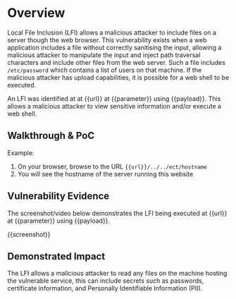 # Overview
<!--
**Please replace text in each section below**

Local File Inclusion Report

Resources:

- <https://owasp.org/www-community/vulnerabilities/PHP_File_Inclusion>
- <https://owasp.org/www-project-web-security-testing-guide/latest/4-Web_Application_Security_Testing/07-Input_Validation_Testing/11.1-Testing_for_Local_File_Inclusion>
-->

Local File Inclusion (LFI) allows a malicious attacker to include files on a server though the web browser. This vulnerability exists when a web application includes a file without correctly sanitising the input, allowing a malicious attacker to manipulate the input and inject path traversal characters and include other files from the web server. Such a file includes `/etc/password` which contains a list of users on that machine. If the malicious attacker has upload capabilities, it is possible for a web shell to be executed.

An LFI was identified at at {{url}} at {{parameter}} using {{payload}}. This allows a malicious attacker to view sensitive information and/or execute a web shell.

## Walkthrough & PoC
<!--
Provide a step-by-step walkthrough on how to access the vulnerable injection point, and how to exploit the vulnerability.
Adding a dot-pointed walkthrough with relevant screenshots will speed triage time and result in faster rewards!

-->
Example:

1. On your browser, browse to the URL `{{url}}/../../ect/hostname`
2. You will see the hostname of the server running this website

## Vulnerability Evidence
<!--
Your submission MUST include evidence of the vulnerability and not be theoretical in nature.

For a Local File Inclusion vulnerability, you may take output from files that do not contain sensitive information, some examples would be /etc/hostname, /etc/password, or /etc/issues.
**DO NOT ACCESS PII**
-->

The screenshot/video below demonstrates the LFI being executed at {{url}} at {{parameter}} using {{payload}}.

{{screenshot}}


## Demonstrated Impact
<!--
Local File Inclusion vulnerabilities allow an attacker to read any files on the machine hosting the vulnerable service, this can include secrets such as passwords, certificate information, and Personally Identifiable Information (PII).

**DO NOT ACCESS PII**
-->
The LFI allows a malicious attacker to read any files on the machine hosting the vulnerable service, this can include secrets such as passwords, certificate information, and Personally Identifiable Information (PII). 
